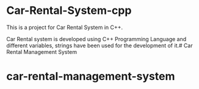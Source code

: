 # Car-Rental-System-cpp
This is a project for Car Rental System in C++. 


Car Rental system is developed using C++ Programming Language and different variables, strings have been used for the development of it.# Car Rental Management System
# car-rental-management-system
